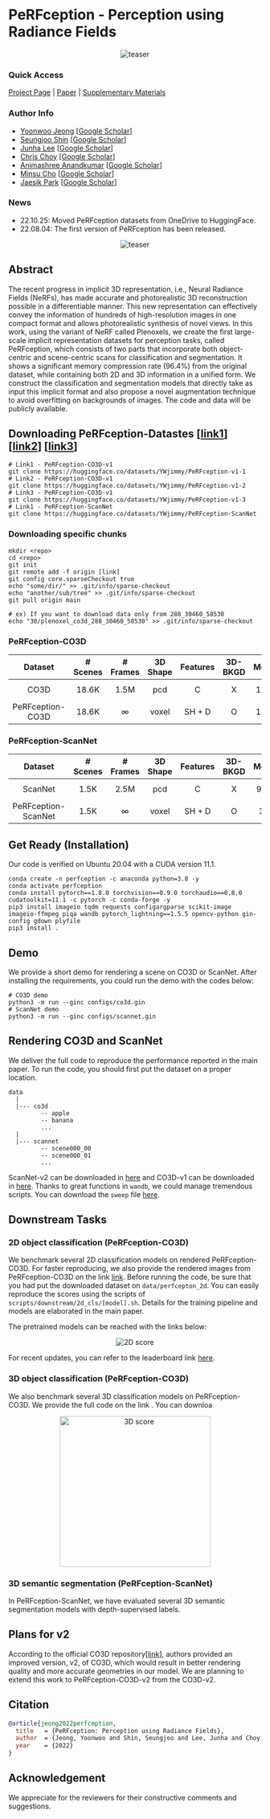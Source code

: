 # PeRFception - Perception using Radiance Fields

<div style="text-align:center">
  <img src="https://user-images.githubusercontent.com/33657821/183290143-7fbf49ce-2f6f-4bfc-8496-9d24e5d8ab61.gif" alt="teaser"/>
</div>

### Quick Access

[Project Page](https://postech-cvlab.github.io/PeRFception) | [Paper](https://arxiv.org/abs/2208.11537) | [Supplementary Materials](https://openreview.net/attachment?id=MzaPEKHv-0J&name=supplementary_material)
### Author Info

- [Yoonwoo Jeong](https://yoonwooinfo.notion.site) [[Google Scholar](https://scholar.google.com/citations?user=HQ1PMggAAAAJ&hl=en)]
- [Seungjoo Shin](https://seungjooshin.github.io/) [[Google Scholar](https://scholar.google.com/citations?user=io7PSDIAAAAJ&hl=en)]
- [Junha Lee](https://junha-l.github.io/) [[Google Scholar](https://scholar.google.com/citations?user=RB7qMm4AAAAJ&hl=en)]
- [Chris Choy](https://chrischoy.org) [[Google Scholar](https://scholar.google.com/citations?user=2u8G5ksAAAAJ&hl=en&oi=ao)]
- [Animashree Anandkumar](http://tensorlab.cms.caltech.edu/users/anima/) [[Google Scholar](https://scholar.google.com/citations?user=bEcLezcAAAAJ&hl=en&oi=ao)]
- [Minsu Cho](http://cvlab.postech.ac.kr/~mcho/) [[Google Scholar](https://scholar.google.com/citations?user=5TyoF5QAAAAJ&hl=en&oi=ao)]
- [Jaesik Park](http://jaesik.info/) [[Google Scholar](https://scholar.google.com/citations?user=_3q6KBIAAAAJ&hl=en&oi=ao)]

### News
- 22.10.25: Moved PeRFception datasets from OneDrive to HuggingFace.
- 22.08.04: The first version of PeRFception has been released. 

<div style="text-align:center">
<img src="assets/teaser.png" alt="teaser"/>
</div>

## Abstract

The recent progress in implicit 3D representation, i.e., Neural Radiance Fields (NeRFs), has made accurate and photorealistic 3D reconstruction possible in a differentiable manner. This new representation can effectively convey the information of hundreds of high-resolution images in one compact format and allows photorealistic synthesis of novel views. In this work, using the variant of NeRF called Plenoxels, we create the first large-scale implicit representation datasets  for perception tasks, called PeRFception, which consists of two parts that incorporate both object-centric and scene-centric scans for classification and segmentation. It shows a significant memory compression rate (96.4%) from the original dataset, while containing both 2D and 3D information in a unified form. We construct the  classification and segmentation models that directly take as input this implicit format and also propose a novel augmentation technique to avoid overfitting on backgrounds of images. The code and data will be publicly available. 

## Downloading PeRFception-Datastes [[link1](https://huggingface.co/datasets/YWjimmy/PeRFception-v1-1)] [[link2](https://huggingface.co/datasets/YWjimmy/PeRFception-v1-2)] [[link3](https://huggingface.co/datasets/YWjimmy/PeRFception-v1-3)]

```
# Link1 - PeRFception-CO3D-v1
git clone https://huggingface.co/datasets/YWjimmy/PeRFception-v1-1
# Link2 - PeRFception-CO3D-v1
git clone https://huggingface.co/datasets/YWjimmy/PeRFception-v1-2
# Link3 - PeRFception-CO3D-v1
git clone https://huggingface.co/datasets/YWjimmy/PeRFception-v1-3
# Link1 - PeRFception-ScanNet
git clone https://huggingface.co/datasets/YWjimmy/PeRFception-ScanNet
```
### Downloading specific chunks
```
mkdir <repo>
cd <repo>
git init
git remote add -f origin [link] 
git config core.sparseCheckout true
echo "some/dir/" >> .git/info/sparse-checkout
echo "another/sub/tree" >> .git/info/sparse-checkout
git pull origin main

# ex) If you want to download data only from 288_30460_58530
echo "30/plenoxel_co3d_288_30460_58530" >> .git/info/sparse-checkout
```
### PeRFception-CO3D

|Dataset| # Scenes | # Frames | 3D Shape | Features | 3D-BKGD | Memory | Memoery(Rel)
|:-:|:-:|:-:|:-:|:-:|:-:|:-:|:-:|
|CO3D| 18.6K | 1.5M | pcd | C | X | 1.44TB | $$\pm0.00\%$$
|PeRFception-CO3D| 18.6K | $$\infty$$ | voxel | SH + D | O | 1.33TB | $$-6.94\%$$

### PeRFception-ScanNet 

|Dataset| # Scenes | # Frames | 3D Shape | Features | 3D-BKGD | Memory | Memoery(Rel)
|:-:|:-:|:-:|:-:|:-:|:-:|:-:|:-:|
|ScanNet| 1.5K | 2.5M | pcd | C | X | 966GB | $$\pm0.00\%$$
|PeRFception-ScanNet| 1.5K | $$\infty$$ | voxel | SH + D | O | 35GB | $$-96.4\%$$


## Get Ready (Installation)

Our code is verified on Ubuntu 20.04 with a CUDA version 11.1.  

```
conda create -n perfception -c anaconda python=3.8 -y
conda activate perfception
conda install pytorch==1.8.0 torchvision==0.9.0 torchaudio==0.8.0 cudatoolkit=11.1 -c pytorch -c conda-forge -y
pip3 install imageio tqdm requests configargparse scikit-image imageio-ffmpeg piqa wandb pytorch_lightning==1.5.5 opencv-python gin-config gdown plyfile
pip3 install .
```


## Demo 
We provide a short demo for rendering a scene on CO3D or ScanNet. After installing the requirements, you could run the demo with the codes below:
```
# CO3D demo
python3 -m run --ginc configs/co3d.gin
# ScanNet demo
python3 -m run --ginc configs/scannet.gin
```

## Rendering CO3D and ScanNet 
We deliver the full code to reproduce the performance reported in the main paper. To run the code, you should first put the dataset on a proper location. 
```
data
  |
  |--- co3d
         -- apple 
         -- banana
         ... 
  |
  |--- scannet
         -- scene000_00
         -- scene000_01
         ...
```
ScanNet-v2 can be downloaded in [here](http://www.scan-net.org/) and CO3D-v1 can be downloaded in [here](https://github.com/facebookresearch/co3d). Thanks to great functions in `wandb`, we could manage tremendous scripts. You can download the `sweep` file [here](https://1drv.ms/u/s!As9A9EbDsoWcj6toSOfdeWMaHhqF3Q?e=1INfNg). 


## Downstream Tasks

### 2D object classification (PeRFception-CO3D)

We benchmark several 2D classification models on rendered PeRFception-CO3D. For faster reproducing, we also provide the rendered images from PeRFception-CO3D on the link [link](https://1drv.ms/u/s!AgY2evoYo6FggthVfVngtHinq3czqQ?e=crnTlu). Before running the code, be sure that you had put the  downloaded dataset on `data/perfcepton_2d`. You can easily reproduce the scores using the scripts of `scripts/downstream/2d_cls/[model].sh`. Details for the training pipeline and models are elaborated in the main paper. 

The pretrained models can be reached with the links below: 
<div style="text-align:center">
<img src="assets/2D_score.png" alt="2D score"/>
</div>

For recent updates, you can refer to the leaderboard link [here]().

### 3D object classification (PeRFception-CO3D)

We also benchmark several 3D classification models on PeRFception-CO3D. We provide the full code on the link [](). You can downloa

<div style="text-align:center">
<img src="assets/3D_score.png" alt="3D score" height=300/>
</div>


### 3D semantic segmentation (PeRFception-ScanNet)
In PeRFception-ScanNet, we have evaluated several 3D semantic segmentation models with depth-supervised labels. 

## Plans for v2

According to the official CO3D repository[[link](https://github.com/facebookresearch/co3d)], authors provided an improved version, v2, of CO3D, which would result in better rendering quality and more accurate geometries in our model. We are planning to extend this work to PeRFception-CO3D-v2 from the CO3D-v2. 

## Citation
```bib
@article{jeong2022perfception,
  title   = {PeRFception: Perception using Radiance Fields},
  author  = {Jeong, Yoonwoo and Shin, Seungjoo and Lee, Junha and Choy, Chris and Anandkumar, Anima and Cho, Minsu and Park, Jaesik}
  year    = {2022}
}
```

## Acknowledgement
We appreciate for the reviewers for their constructive comments and suggestions. 

